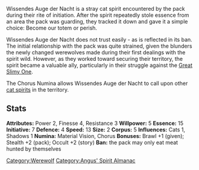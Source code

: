 Wissendes Auge der Nacht is a stray cat spirit encountered by the pack
during their rite of initiation. After the spirit repeatedly stole
essence from an area the pack was guarding, they tracked it down and
gave it a simple choice: Become our totem or perish.

Wissendes Auge der Nacht does not trust easily - as is reflected in its
ban. The initial relationship with the pack was quite strained, given
the blunders the newly changed werewolves made during their first
dealings with the spirit wild. However, as they worked toward securing
their territory, the spirit became a valuable ally, particularly in
their struggle against the [Great Slimy
One](Great_Slimy_One "wikilink").

The Chorus Numina allows Wissendes Auge der Nacht to call upon other
[cat spirits](Cat_Spirits "wikilink") in the territory.

## Stats

**Attributes:** Power 2, Finesse 4, Resistance 3
**Willpower:** 5
**Essence:** 15
**Initiative:** 7
**Defence:** 4
**Speed:** 13
**Size:** 2
**Corpus:** 5
**Influences:** Cats 1, Shadows 1
**Numina:** Material Vision, Chorus
**Bonuses:** Brawl +1 (given); Stealth +2 (pack); Occult +2 (story)
**Ban:** the pack may only eat meat hunted by themselves

[Category:Werewolf](Category:Werewolf "wikilink") [Category:Angus'
Spirit Almanac](Category:Angus'_Spirit_Almanac "wikilink")
